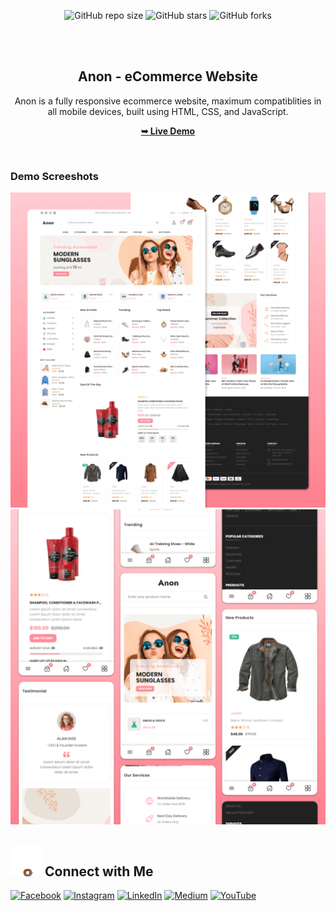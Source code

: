 <div align="center">
  
  ![GitHub repo size](https://img.shields.io/github/repo-size/jonycmtt/anon-ecommerce-website)
  ![GitHub stars](https://img.shields.io/github/stars/jonycmtt/anon-ecommerce-website?style=social)
  ![GitHub forks](https://img.shields.io/github/forks/jonycmtt/anon-ecommerce-website?style=social)

  <br />
  <br />

  <h2 align="center">Anon -  eCommerce Website</h2>
  <p>Anon is a fully responsive ecommerce website, maximum compatiblities in all mobile devices, built using HTML, CSS, and JavaScript.</p>

<a href="https://anon-ecommerce-design.netlify.app/"><strong>➥ Live Demo</strong></a>

</div>

<br />

### Demo Screeshots

![Anu Desktop Demo](./website-demo-image/desktop.png "Desktop Demo")
![Anu Desktop Demo](./website-demo-image/mobile.png "Desktop Demo")

<!-- ![Images Desktop Demo](./assets/r2.png "Desktop Demo") -->

## <img  alt="gif" src="https://github.com/jonycmtt/jonycmtt/blob/main/wifi-gol.gif?raw=true" width="50" height="50" /> Connect with Me

[![Facebook](https://img.shields.io/badge/Facebook-%231877F2.svg?logo=Facebook&logoColor=white)](https://facebook.com/jonycmt) [![Instagram](https://img.shields.io/badge/Instagram-%23E4405F.svg?logo=Instagram&logoColor=white)](https://instagram.com/jonycmt) [![LinkedIn](https://img.shields.io/badge/LinkedIn-%230077B5.svg?logo=linkedin&logoColor=white)](https://linkedin.com/in/salman-rahaman) [![Medium](https://img.shields.io/badge/Medium-12100E?logo=medium&logoColor=white)](https://medium.com/@jonyislamcmt) [![YouTube](https://img.shields.io/badge/YouTube-%23FF0000.svg?logo=YouTube&logoColor=white)](https://youtube.com/@jonycmt)


